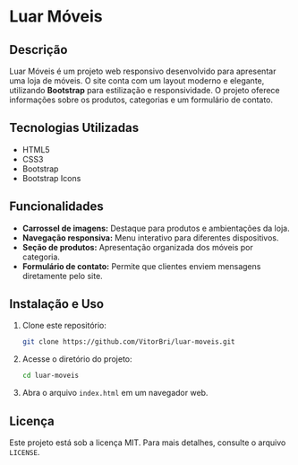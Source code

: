 # Luar Móveis


## Descrição
Luar Móveis é um projeto web responsivo desenvolvido para apresentar uma loja de móveis. O site conta com um layout moderno e elegante, utilizando **Bootstrap** para estilização e responsividade. O projeto oferece informações sobre os produtos, categorias e um formulário de contato.

## Tecnologias Utilizadas
- HTML5
- CSS3
- Bootstrap
- Bootstrap Icons

## Funcionalidades
- **Carrossel de imagens:** Destaque para produtos e ambientações da loja.
- **Navegação responsiva:** Menu interativo para diferentes dispositivos.
- **Seção de produtos:** Apresentação organizada dos móveis por categoria.
- **Formulário de contato:** Permite que clientes enviem mensagens diretamente pelo site.

## Instalação e Uso
1. Clone este repositório:
   ```sh
   git clone https://github.com/VitorBri/luar-moveis.git
   ```
2. Acesse o diretório do projeto:
   ```sh
   cd luar-moveis
   ```
3. Abra o arquivo `index.html` em um navegador web.

## Licença
Este projeto está sob a licença MIT. Para mais detalhes, consulte o arquivo `LICENSE`.

